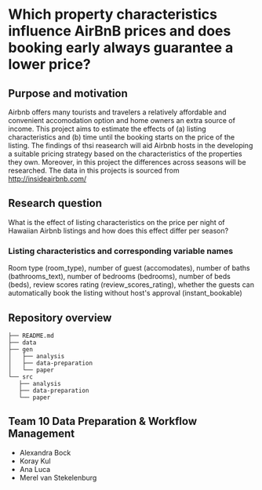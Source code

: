 # Which property characteristics influence AirBnB prices and does booking early always guarantee a lower price?

## Purpose and motivation
Airbnb offers many tourists and travelers a relatively affordable and convenient accomodation option and home owners an extra source of income. This project aims to estimate the effects of (a) listing characteristics  and (b) time until the booking starts on the price of the listing. The findings of thsi reasearch will aid Airbnb hosts in the developing a suitable pricing strategy based on the characteristics of the properties they own. Moreover, in this project the differences across seasons will be researched. The data in this projects is sourced from http://insideairbnb.com/ 

## Research question
What is the effect of listing characteristics on the price per night of Hawaiian Airbnb listings and how does this effect differ per season? 

### Listing characteristics and corresponding variable names
Room type (room_type), number of guest (accomodates), number of baths (bathrooms_text), number of bedrooms (bedrooms), number of beds (beds), review scores rating (review_scores_rating), whether the guests can automatically book the listing without host's approval (instant_bookable)

## Repository overview 
```
├── README.md
├── data
├── gen
│   ├── analysis
│   ├── data-preparation
│   └── paper
└── src
   ├── analysis
   ├── data-preparation
   └── paper
```
## Team 10 Data Preparation & Workflow Management
- Alexandra Bock
- Koray Kul
- Ana Luca
- Merel van Stekelenburg
